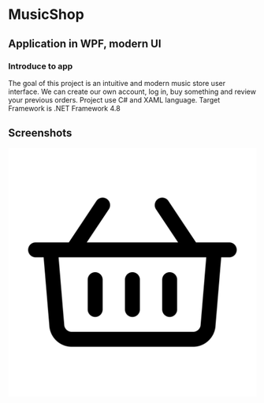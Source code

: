 # MusicShop
## Application in WPF, modern UI

### Introduce to app

The goal of this project is an intuitive and modern music store user interface.
We can create our own account, log in, buy something and review your previous orders.
Project use C# and XAML language.
Target Framework is .NET Framework 4.8

## Screenshots
![Main Page](./MusicShop/Images/Basket.png)

